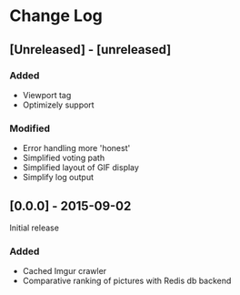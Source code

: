 # Change Log

## [Unreleased] - [unreleased]

### Added
- Viewport tag
- Optimizely support

### Modified
- Error handling more 'honest'
- Simplified voting path
- Simplified layout of GIF display
- Simplify log output

## [0.0.0] - 2015-09-02
Initial release

### Added
- Cached Imgur crawler
- Comparative ranking of pictures with Redis db backend

